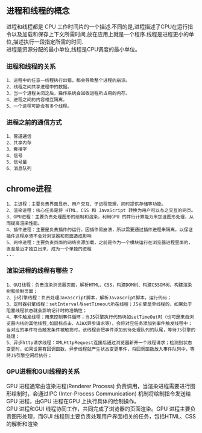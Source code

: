 ## 进程和线程的概念

进程和线程都是 CPU 工作时间片的一个描述.不同的是,进程描述了CPU在运行指令以及加载和保存上下文所需时间,放在应用上就是一个程序.线程是进程更小的单位,描述执行一段指定所需的时间.<br>
进程是资源分配的最小单位,线程是CPU调度的最小单位。

### 进程和线程的关系

```
1、进程中的任意一线程执行出错，都会导致整个进程的崩溃。
2、线程之间共享进程中的数据。
3、当一个进程关闭之后，操作系统会回收进程所占用的内存。
4、进程之间的内容相互隔离。
5、一个进程可能会有多个线程。
```

###  进程之前的通信方式
```
1、管道通信
2、共享内存
3、套接字
4、信号
5、信号量
6、消息队列
```

## chrome进程

```
1、主进程：主要负责界面显示、用户交互、子进程管理，同时提供存储等功能。
2、渲染进程：核心任务是将 HTML、CSS 和 JavaScript 转换为用户可以与之交互的网页。
3、GPU进程：主要负责处理图形的绘制和渲染，利用GPU 的并行计算能力来加速图形处理，从而提高渲染性能。
4、插件进程：主要是负责插件的运行，因插件易崩溃，所以需要通过插件进程来隔离，以保证插件进程崩溃不会对浏览器和页面造成影响
5、网络进程：主要负责页面的网络资源加载，之前是作为一个模块运行在浏览器进程里面的，直至最近才独立出来，成为一个单独的进程
...
```

### 渲染进程的线程有哪些？
```
1、GUI线程：负责渲染浏览器页面，解析HTML、CSS，构建DOM树、构建CSSOM树、构建渲染树和绘制页面；
2、js引擎线程：负责处理Javascript脚本，解析Javascript脚本，运行代码；
3、定时器引擎线程：setInterval与setTimeout所在线程；JS引擎是单线程的，如果处于阻塞线程状态就会影响记计时的准确性；
4、事件触发线程：用来控制事件循环；当JS引擎执行代码块如setTimeOut时（也可是来自浏览器内核的其他线程,如鼠标点击、AJAX异步请求等），会将对应任务添加到事件触发线程中；当对应的事件符合触发条件被触发时，该线程会把事件添加到待处理队列的队尾，等待JS引擎的处理；
5、异步http请求线程：XMLHttpRequest连接后通过浏览器新开一个线程请求；检测到状态变更时，如果设置有回调函数，异步线程就产生状态变更事件，将回调函数放入事件队列中，等待JS引擎空闲后执行；
```

### GPU进程和GUI线程的关系

GPU 进程通常由渲染进程(Renderer Process) 负责调用，当渲染进程需要进行图形绘制时，会通过IPC (Inter-Process Communication) 机制将绘制指令发送给GPU 进程，由GPU 进程在GPU 上执行具体的绘制操作。<br>
GPU 进程和GUI 线程协同工作，共同完成了浏览器的页面渲染。GPU 进程主要负责图形处理，而GUI 线程则主要负责处理用户界面相关的任务，包括HTML、CSS 的解析和渲染